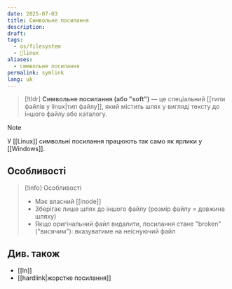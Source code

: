 ```yaml
---
date: 2025-07-03
title: Символьне посилання
description: 
draft: 
tags:
  - os/filesystem
  - 🐧linux
aliases:
  - символьне посилання
permalink: symlink
lang: uk
---
```


> [!tldr]
> **Символьне посилання (або "soft")** — це спеціальний [[типи файлів у linux|тип файлу]], який містить шлях у вигляді тексту до іншого файлу або каталогу.

> [!note] 
> У [[Linux]] символьні посилання працюють так само як ярлики у [[Windows]].

## Особливості

> [!info] Особливості
> - Має власний [[inode]]
> - Зберігає лише шлях до іншого файлу (розмір файлу = довжина шляху)
> - Якщо оригінальний файл видалити, посилання стане "broken" ("висячим"): вказуватиме на неіснуючий файл


## Див. також

- [[ln]]
- [[hardlink|жорстке посилання]]